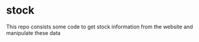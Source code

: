 # stock
This repo consists some code to get stock information from the website and manipulate these data
